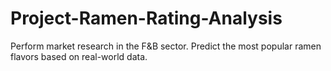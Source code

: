# Project-Ramen-Rating-Analysis
Perform market research in the F&B sector. Predict the most popular ramen flavors based on real-world data.
